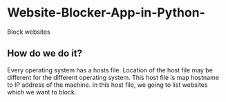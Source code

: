 # Website-Blocker-App-in-Python-
Block websites 

## How do we do it?
Every operating system has a hosts file. Location of the host file may be different for the different operating system. This host file is map hostname to IP address of the machine. In this host file, we going to list websites which we want to block.

